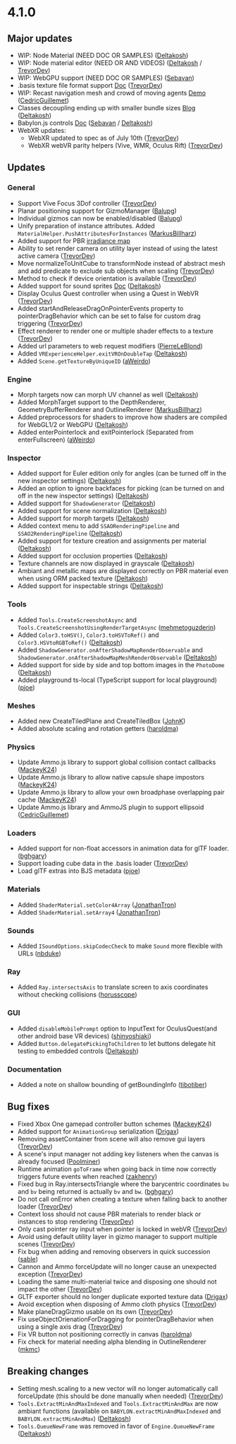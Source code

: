 # 4.1.0

## Major updates
- WIP: Node Material (NEED DOC OR SAMPLES) ([Deltakosh](https://github.com/deltakosh/))
- WIP: Node material editor (NEED OR AND VIDEOS) ([Deltakosh](https://github.com/deltakosh/) / [TrevorDev](https://github.com/TrevorDev))
- WIP: WebGPU support (NEED DOC OR SAMPLES) ([Sebavan](https://github.com/sebavan/))
- .basis texture file format support [Doc](https://doc.babylonjs.com/resources/multi-platform_compressed_textures#basis-file-format) ([TrevorDev](https://github.com/TrevorDev))
- WIP: Recast navigation mesh and crowd of moving agents [Demo](https://www.babylonjs-playground.com/#AJTRIL) ([CedricGuillemet](https://github.com/CedricGuillemet))
- Classes decoupling ending up with smaller bundle sizes [Blog](https://medium.com/@babylonjs/size-matters-e0e94dad01a7) ([Deltakosh](https://github.com/deltakosh/))
- Babylon.js controls [Doc](https://doc.babylonjs.com/features/controls) ([Sebavan](https://github.com/sebavan/) / [Deltakosh](https://github.com/deltakosh/))
- WebXR updates:
  - WebXR updated to spec as of July 10th ([TrevorDev](https://github.com/TrevorDev))
  - WebXR webVR parity helpers (Vive, WMR, Oculus Rift) ([TrevorDev](https://github.com/TrevorDev))

## Updates

### General
- Support Vive Focus 3Dof controller ([TrevorDev](https://github.com/TrevorDev))
- Planar positioning support for GizmoManager ([Balupg](https://github.com/balupg))
- Individual gizmos can now be enabled/disabled ([Balupg](https://github.com/balupg))
- Unify preparation of instance attributes. Added `MaterialHelper.PushAttributesForInstances` ([MarkusBillharz](https://github.com/MarkusBillharz))
- Added support for PBR [irradiance map](https://doc.babylonjs.com/how_to/physically_based_rendering_master#irradiance-map)
- Ability to set render camera on utility layer instead of using the latest active camera ([TrevorDev](https://github.com/TrevorDev))
- Move normalizeToUnitCube to transformNode instead of abstract mesh and add predicate to exclude sub objects when scaling ([TrevorDev](https://github.com/TrevorDev))
- Method to check if device orientation is available ([TrevorDev](https://github.com/TrevorDev))
- Added support for sound sprites [Doc](https://doc.babylonjs.com/how_to/playing_sounds_and_music#playing-a-sound-sprite) ([Deltakosh](https://github.com/deltakosh/))
- Display Oculus Quest controller when using a Quest in WebVR ([TrevorDev](https://github.com/TrevorDev))
- Added startAndReleaseDragOnPointerEvents property to pointerDragBehavior which can be set to false for custom drag triggering ([TrevorDev](https://github.com/TrevorDev))
- Effect renderer to render one or multiple shader effects to a texture ([TrevorDev](https://github.com/TrevorDev))
- Added url parameters to web request modifiers ([PierreLeBlond](https://github.com/PierreLeBlond))
- Added `VRExperienceHelper.exitVROnDoubleTap` ([Deltakosh](https://github.com/deltakosh/))
- Added `Scene.getTextureByUniqueID` ([aWeirdo](https://github.com/aWeirdo/))

### Engine
- Morph targets now can morph UV channel as well ([Deltakosh](https://github.com/deltakosh/))
- Added MorphTarget support to the DepthRenderer, GeometryBufferRenderer and OutlineRenderer ([MarkusBillharz](https://github.com/MarkusBillharz))
- Added preprocessors for shaders to improve how shaders are compiled for WebGL1/2 or WebGPU ([Deltakosh](https://github.com/deltakosh/))
- Added enterPointerlock and exitPointerlock (Separated from enterFullscreen) ([aWeirdo](https://github.com/aWeirdo/))

### Inspector
- Added support for Euler edition only for angles (can be turned off in the new inspector settings) ([Deltakosh](https://github.com/deltakosh/))
- Added an option to ignore backfaces for picking (can be turned on and off in the new inspector settings) ([Deltakosh](https://github.com/deltakosh/))
- Added support for `ShadowGenerator` ([Deltakosh](https://github.com/deltakosh/))
- Added support for scene normalization ([Deltakosh](https://github.com/deltakosh/))
- Added support for morph targets ([Deltakosh](https://github.com/deltakosh/))
- Added context menu to add `SSAORenderingPipeline` and `SSAO2RenderingPipeline` ([Deltakosh](https://github.com/deltakosh/))
- Added support for texture creation and assignments per material ([Deltakosh](https://github.com/deltakosh/))
- Added support for occlusion properties ([Deltakosh](https://github.com/deltakosh/))
- Texture channels are now displayed in grayscale ([Deltakosh](https://github.com/deltakosh/))
- Ambiant and metallic maps are displayed correctly on PBR material even when using ORM packed texture ([Deltakosh](https://github.com/deltakosh/))
- Added support for inspectable strings ([Deltakosh](https://github.com/deltakosh/))

### Tools
- Added `Tools.CreateScreenshotAsync` and `Tools.CreateScreenshotUsingRenderTargetAsync` ([mehmetoguzderin](https://github.com/mehmetoguzderin/))
- Added `Color3.toHSV()`, `Color3.toHSVToRef()` and `Color3.HSVtoRGBToRef()` ([Deltakosh](https://github.com/deltakosh/))
- Added `ShadowGenerator.onAfterShadowMapRenderObservable` and `ShadowGenerator.onAfterShadowMapMeshRenderObservable` ([Deltakosh](https://github.com/deltakosh/))
- Added support for side by side and top bottom images in the `PhotoDome` ([Deltakosh](https://github.com/deltakosh/))
- Added playground ts-local (TypeScript support for local playground) ([pjoe](https://github.com/pjoe/))

### Meshes
- Added new CreateTiledPlane and CreateTiledBox ([JohnK](https://github.com/BabylonJSGuide/))
- Added absolute scaling and rotation getters ([haroldma](https://github.com/haroldma))

### Physics
- Update Ammo.js library to support global collision contact callbacks ([MackeyK24](https://github.com/MackeyK24/))
- Update Ammo.js library to allow native capsule shape impostors ([MackeyK24](https://github.com/MackeyK24/))
- Update Ammo.js library to allow your own broadphase overlapping pair cache ([MackeyK24](https://github.com/MackeyK24/))
- Update Ammo.js library and AmmoJS plugin to support ellipsoid ([CedricGuillemet](https://github.com/CedricGuillemet/))

### Loaders
- Added support for non-float accessors in animation data for glTF loader. ([bghgary](https://github.com/bghgary))
- Support loading cube data in the .basis loader ([TrevorDev](https://github.com/TrevorDev))
- Load glTF extras into BJS metadata ([pjoe](https://github.com/pjoe))

### Materials
- Added `ShaderMaterial.setColor4Array` ([JonathanTron](https://github.com/JonathanTron/))
- Added `ShaderMaterial.setArray4` ([JonathanTron](https://github.com/JonathanTron/))

### Sounds
- Added `ISoundOptions.skipCodecCheck` to make `Sound` more flexible with URLs ([nbduke](https://github.com/nbduke))

### Ray
- Added `Ray.intersectsAxis` to translate screen to axis coordinates without checking collisions ([horusscope](https://github.com/horusscope))

### GUI
- Added `disableMobilePrompt` option to InputText for OculusQuest(and other android base VR devices) ([shinyoshiaki](https://github.com/shinyoshiaki))
- Added `Button.delegatePickingToChildren` to let buttons delegate hit testing to embedded controls ([Deltakosh](https://github.com/deltakosh/))

### Documentation
- Added a note on shallow bounding of getBoundingInfo ([tibotiber](https://github.com/tibotiber))

## Bug fixes
- Fixed Xbox One gamepad controller button schemes ([MackeyK24](https://github.com/MackeyK24/))
- Added support for `AnimationGroup` serialization ([Drigax](https://github.com/drigax/))
- Removing assetContainer from scene will also remove gui layers ([TrevorDev](https://github.com/TrevorDev))
- A scene's input manager not adding key listeners when the canvas is already focused ([Poolminer](https://github.com/Poolminer))
- Runtime animation `goToFrame` when going back in time now correctly triggers future events when reached ([zakhenry](https://github.com/zakhenry))
- Fixed bug in Ray.intersectsTriangle where the barycentric coordinates `bu` and `bv` being returned is actually `bv` and `bw`. ([bghgary](https://github.com/bghgary))
- Do not call onError when creating a texture when falling back to another loader ([TrevorDev](https://github.com/TrevorDev))
- Context loss should not cause PBR materials to render black or instances to stop rendering ([TrevorDev](https://github.com/TrevorDev))
- Only cast pointer ray input when pointer is locked in webVR ([TrevorDev](https://github.com/TrevorDev))
- Avoid using default utility layer in gizmo manager to support multiple scenes ([TrevorDev](https://github.com/TrevorDev))
- Fix bug when adding and removing observers in quick succession ([sable](https://github.com/thscott))
- Cannon and Ammo forceUpdate will no longer cause an unexpected exception ([TrevorDev](https://github.com/TrevorDev))
- Loading the same multi-material twice and disposing one should not impact the other ([TrevorDev](https://github.com/TrevorDev))
- GLTF exporter should no longer duplicate exported texture data ([Drigax](https://github.com/Drigax))
- Avoid exception when disposing of Ammo cloth physics ([TrevorDev](https://github.com/TrevorDev))
- Make planeDragGizmo usable on its own ([TrevorDev](https://github.com/TrevorDev))
- Fix useObjectOrienationForDragging for pointerDragBehavior when using a single axis drag ([TrevorDev](https://github.com/TrevorDev))
- Fix VR button not positioning correctly in canvas ([haroldma](https://github.com/haroldma))
- Fix check for material needing alpha blending in OutlineRenderer ([mkmc](https://github.com/mkmc))

## Breaking changes
- Setting mesh.scaling to a new vector will no longer automatically call forceUpdate (this should be done manually when needed) ([TrevorDev](https://github.com/TrevorDev))
- `Tools.ExtractMinAndMaxIndexed` and `Tools.ExtractMinAndMax` are now ambiant functions (available on `BABYLON.extractMinAndMaxIndexed` and `BABYLON.extractMinAndMax`) ([Deltakosh](https://github.com/deltakosh/))
- `Tools.QueueNewFrame` was removed in favor of `Engine.QueueNewFrame` ([Deltakosh](https://github.com/deltakosh/))
